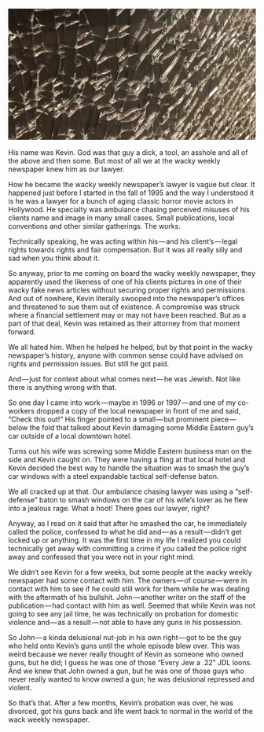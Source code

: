 <!-----
title: Lawyer Smashes Car Windows with a Baton
description: About The Time a Lawyer I Knew Smashed the Windows of a Car in a Jealous Rage
date: '2019-04-03T00:39:44.328Z'
slug: 9a41f78ee666
----->

![](../img/Lawyer-Smashes-Car-Windows-with-a-Baton.jpg)

His name was Kevin. God was that guy a dick, a tool, an asshole and all of the above and then some. But most of all we at the wacky weekly newspaper knew him as our lawyer.

How he became the wacky weekly newspaper’s lawyer is vague but clear. It happened just before I started in the fall of 1995 and the way I understood it is he was a lawyer for a bunch of aging classic horror movie actors in Hollywood. He specialty was ambulance chasing perceived misuses of his clients name and image in many small cases. Small publications, local conventions and other similar gatherings. The works.

Technically speaking, he was acting within his — and his client’s — legal rights towards rights and fair compensation. But it was all really silly and sad when you think about it.

So anyway, prior to me coming on board the wacky weekly newspaper, they apparently used the likeness of one of his clients pictures in one of their wacky fake news articles without securing proper rights and permissions. And out of nowhere, Kevin literally swooped into the newspaper’s offices and threatened to sue them out of existence. A compromise was struck where a financial settlement may or may not have been reached. But as a part of that deal, Kevin was retained as their attorney from that moment forward.

We all hated him. When he helped he helped, but by that point in the wacky newspaper’s history, anyone with common sense could have advised on rights and permission issues. But still he got paid.

And — just for context about what comes next — he was Jewish. Not like there is anything wrong with that.

So one day I came into work — maybe in 1996 or 1997 — and one of my co-workers dropped a copy of the local newspaper in front of me and said, “Check this out!” His finger pointed to a small — but prominent piece — below the fold that talked about Kevin damaging some Middle Eastern guy’s car outside of a local downtown hotel.

Turns out his wife was screwing some Middle Eastern business man on the side and Kevin caught on. They were having a fling at that local hotel and Kevin decided the best way to handle the situation was to smash the guy’s car windows with a steel expandable tactical self-defense baton.

We all cracked up at that. Our ambulance chasing lawyer was using a “self-defense” baton to smash windows on the car of his wife’s lover as he flew into a jealous rage. What a hoot! There goes our lawyer, right?

Anyway, as I read on it said that after he smashed the car, he immediately called the police, confessed to what he did and — as a result — didn’t get locked up or anything. It was the first time in my life I realized you could technically get away with committing a crime if you called the police right away and confessed that you were not in your right mind.

We didn’t see Kevin for a few weeks, but some people at the wacky weekly newspaper had some contact with him. The owners — of course — were in contact with him to see if he could still work for them while he was dealing with the aftermath of his bullshit. John — another writer on the staff of the publication — had contact with him as well. Seemed that while Kevin was not going to see any jail time, he was technically on probation for domestic violence and — as a result — not able to have any guns in his possession.

So John — a kinda delusional nut-job in his own right — got to be the guy who held onto Kevin’s guns until the whole episode blew over. This was weird because we never really thought of Kevin as someone who owned guns, but he did; I guess he was one of those “Every Jew a .22” JDL loons. And we knew that John owned a gun, but he was one of those guys who never really wanted to know owned a gun; he was delusional repressed and violent.

So that’s that. After a few months, Kevin’s probation was over, he was divorced, got his guns back and life went back to normal in the world of the wack weekly newspaper.
